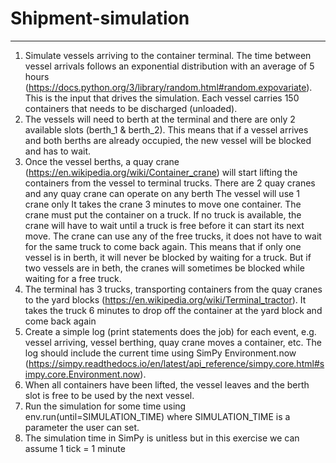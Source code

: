 # Shipment-simulation
------------------
1. Simulate vessels arriving to the container terminal. The time between vessel arrivals follows an
exponential distribution with an average of 5 hours
(https://docs.python.org/3/library/random.html#random.expovariate). This is the input that drives the
simulation.
Each vessel carries 150 containers that needs to be discharged (unloaded).
2. The vessels will need to berth at the terminal and there are only 2 available slots (berth_1 & berth_2).
This means that if a vessel arrives and both berths are already occupied, the new vessel will be
blocked and has to wait.
3. Once the vessel berths, a quay crane (https://en.wikipedia.org/wiki/Container_crane) will start lifting
the containers from the vessel to terminal trucks.
There are 2 quay cranes and any quay crane can operate on any berth
The vessel will use 1 crane only
It takes the crane 3 minutes to move one container.
The crane must put the container on a truck. If no truck is available, the crane will have to wait
until a truck is free before it can start its next move.
The crane can use any of the free trucks, it does not have to wait for the same truck to
come back again. This means that if only one vessel is in berth, it will never be blocked by
waiting for a truck. But if two vessels are in beth, the cranes will sometimes be blocked while
waiting for a free truck.
4. The terminal has 3 trucks, transporting containers from the quay cranes to the yard blocks
(https://en.wikipedia.org/wiki/Terminal_tractor).
It takes the truck 6 minutes to drop off the container at the yard block and come back again
5. Create a simple log (print statements does the job) for each event, e.g. vessel arriving, vessel
berthing, quay crane moves a container, etc. The log should include the current time using SimPy
Environment.now
(https://simpy.readthedocs.io/en/latest/api_reference/simpy.core.html#simpy.core.Environment.now).
6. When all containers have been lifted, the vessel leaves and the berth slot is free to be used by the
next vessel.
7. Run the simulation for some time using env.run(until=SIMULATION_TIME) where SIMULATION_TIME
is a parameter the user can set.
8. The simulation time in SimPy is unitless but in this exercise we can assume 1 tick = 1 minute